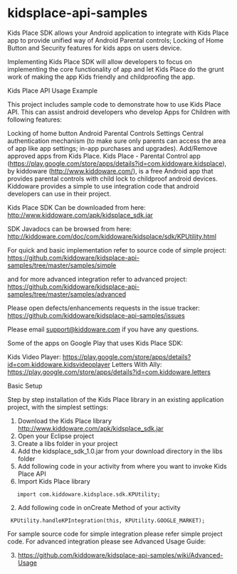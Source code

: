 # kidsplace-api-samples
Kids Place SDK allows your Android application to integrate with Kids Place app to provide unified way of Android Parental controls; Locking of Home Button and Security features for kids apps on users device.

Implementing Kids Place SDK will allow developers to focus on implementing the core functionality of app and let Kids Place do the grunt work of making the app Kids friendly and childproofing the app.

Kids Place API Usage Example

This project includes sample code to demonstrate how to use Kids Place API. This can assist android developers who develop Apps for Children with following features:

Locking of home button
Android Parental Controls Settings
Central authentication mechanism (to make sure only parents can access the area of app like app settings; in-app purchases and upgrades).
Add/Remove approved apps from Kids Place.
Kids Place - Parental Control app (https://play.google.com/store/apps/details?id=com.kiddoware.kidsplace), by kiddoware (http://www.kiddoware.com/), is a free Android app that provides parental controls with child lock to childproof android devices. Kiddoware provides a simple to use integration code that android developers can use in their project.

Kids Place SDK Can be downloaded from here:  http://www.kiddoware.com/apk/kidsplace_sdk.jar

SDK Javadocs can be browsed from here: http://kiddoware.com/doc/com/kiddoware/kidsplace/sdk/KPUtility.html

For quick and basic implementation refer to source code of simple project: https://github.com/kiddoware/kidsplace-api-samples/tree/master/samples/simple

and for more advanced integration refer to advanced project: https://github.com/kiddoware/kidsplace-api-samples/tree/master/samples/advanced

Please open defects/enhancements requests in the issue tracker: https://github.com/kiddoware/kidsplace-api-samples/issues

Please email support@kiddoware.com if you have any questions. 

Some of the apps on Google Play that uses Kids Place SDK:

Kids Video Player: https://play.google.com/store/apps/details?id=com.kiddoware.kidsvideoplayer
Letters With Ally: https://play.google.com/store/apps/details?id=com.kiddoware.letters

Basic Setup

Step by step installation of the Kids Place library in an existing application project, with the simplest settings:

1. Download the Kids Place library http://www.kiddoware.com/apk/kidsplace_sdk.jar
2. Open your Eclipse project
3. Create a libs folder in your project
4. Add the kidsplace_sdk_1.0.jar from your download directory in the libs folder
5. Add following code in your activity from where you want to invoke Kids Place API
  1. Import Kids Place library
  ```
     import com.kiddoware.kidsplace.sdk.KPUtility;
```
  2. Add following code in onCreate Method of your activity
  ```
   KPUtility.handleKPIntegration(this, KPUtility.GOOGLE_MARKET);
   ```
   For sample source code for simple integration please refer simple project code.
   For advanced integration please see Advanced Usage Guide: 

  3. https://github.com/kiddoware/kidsplace-api-samples/wiki/Advanced-Usage
